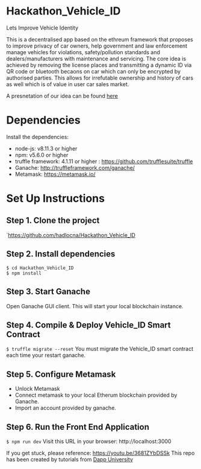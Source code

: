 # Hackathon_Vehicle_ID
Lets Improve Vehicle Identity

This is a decentralised app based on the ethreum framework that proposes to improve privacy of car owners, help government and law enforcement manage vehicles for violations, safety/pollution standards and dealers/manufacturers with maintenance and servicing.
The core idea is achieved by removing the license places and transmitting a dynamic ID via QR code or bluetooth becaons on car which can only be encrypted by authorised parties. This allows for irrefutable ownership and history of cars as well which is of value in user car sales market. 

A presnetation of our idea can be found [here](https://docs.google.com/presentation/d/1HG1xXLB_KTHT5bFT4plJwzJKtlSCwIT6F_nScdoOXmI/edit?usp=sharing)
# Dependencies
Install the dependencies:
* node-js: v8.11.3 or higher
* npm: v5.6.0 or higher
* truffle framework: 4.1.11 or higher : https://github.com/trufflesuite/truffle
* Ganache: http://truffleframework.com/ganache/
* Metamask: https://metamask.io/

# Set Up Instructions

## Step 1. Clone the project
`https://github.com/hadlocna/Hackathon_Vehicle_ID

## Step 2. Install dependencies
```
$ cd Hackathon_Vehicle_ID
$ npm install
```
## Step 3. Start Ganache
Open Ganache GUI client. This will start your local blockchain instance. 

## Step 4. Compile & Deploy Vehicle_ID Smart Contract
`$ truffle migrate --reset`
You must migrate the Vehicle_ID smart contract each time your restart ganache.

## Step 5. Configure Metamask
* Unlock Metamask
* Connect metamask to your local Etherum blockchain provided by Ganache.
* Import an account provided by ganache.

## Step 6. Run the Front End Application
`$ npm run dev`
Visit this URL in your browser: http://localhost:3000

If you get stuck, please reference: https://youtu.be/3681ZYbDSSk
This repo has been created by tutorials from [Dapp University](https://github.com/dappuniversity/election)

